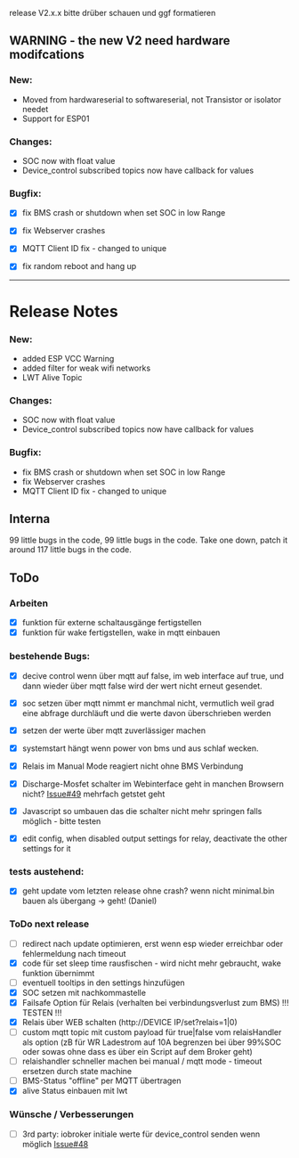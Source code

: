 release V2.x.x bitte drüber schauen und ggf formatieren


## WARNING - the new V2 need hardware modifcations

### New:
- Moved from hardwareserial to softwareserial, not Transistor or isolator needet
- Support for ESP01

### Changes:
- SOC now with float value
- Device_control subscribed topics now have callback for values

### Bugfix:
- [x] fix BMS crash or shutdown when set SOC in low Range
- [x] fix Webserver crashes
- [x] MQTT Client ID fix - changed to unique
- [x] fix random reboot and hang up



----------------------------------------------------------------------------------------------



# Release Notes

### New:
- added ESP VCC Warning
- added filter for weak wifi networks
- LWT Alive Topic

### Changes:
- SOC now with float value
- Device_control subscribed topics now have callback for values

### Bugfix:
- fix BMS crash or shutdown when set SOC in low Range
- fix Webserver crashes
- MQTT Client ID fix - changed to unique

## Interna

99 little bugs in the code, 99 little bugs in the code. Take one down, patch it around 117 little bugs in the code.

## ToDo

### Arbeiten
- [x] funktion für externe schaltausgänge fertigstellen
- [x] funktion für wake fertigstellen, wake in mqtt einbauen

### bestehende Bugs:
- [x] decive control wenn über mqtt auf false, im web interface auf true, und dann wieder über mqtt false wird der wert nicht erneut gesendet.
- [x] soc setzen über mqtt nimmt er manchmal nicht, vermutlich weil grad eine abfrage durchläuft und die werte davon überschrieben werden
- [x] setzen der werte über mqtt zuverlässiger machen
- [x] systemstart hängt wenn power von bms und aus schlaf wecken.
- [x] Relais im Manual Mode reagiert nicht ohne BMS Verbindung
- [x] Discharge-Mosfet schalter im Webinterface geht in manchen Browsern nicht? [Issue#49](https://github.com/softwarecrash/DALY-BMS-to-MQTT/issues/49) mehrfach getstet geht
- [x] Javascript so umbauen das die schalter nicht mehr springen falls möglich - bitte testen

- [x] edit config, when disabled output settings for relay, deactivate the other settings for it


### tests austehend:
- [x] geht update vom letzten release ohne crash? wenn nicht minimal.bin bauen als übergang -> geht! (Daniel)


### ToDo next release
- [ ] redirect nach update optimieren, erst wenn esp wieder erreichbar oder fehlermeldung nach timeout
- [x] code für set sleep time rausfischen - wird nicht mehr gebraucht, wake funktion übernimmt
- [ ] eventuell tooltips in den settings hinzufügen
- [x] SOC setzen mit nachkommastelle
- [x] Failsafe Option für Relais (verhalten bei verbindungsverlust zum BMS) !!! TESTEN !!!
- [x] Relais über WEB schalten (http://DEVICE IP/set?relais=1|0)
- [ ] custom mqtt topic mit custom payload für true|false vom relaisHandler als option (zB für WR Ladestrom auf 10A begrenzen bei über 99%SOC oder sowas ohne dass es über ein Script auf dem Broker geht)
- [ ] relaishandler schneller machen bei manual / mqtt mode - timeout ersetzen durch state machine
- [ ] BMS-Status "offline" per MQTT übertragen
- [x] alive Status einbauen mit lwt 

### Wünsche / Verbesserungen
- [ ] 3rd party: iobroker initiale werte für device_control senden wenn möglich [Issue#48](https://github.com/softwarecrash/DALY-BMS-to-MQTT/issues/48)
